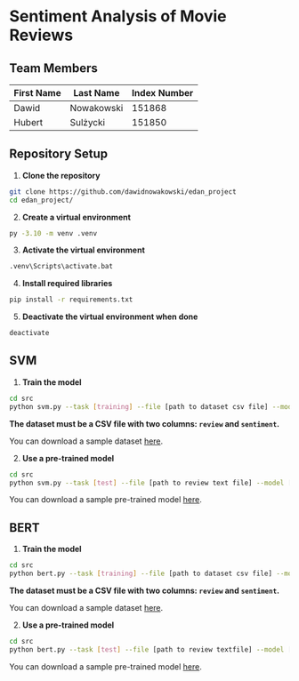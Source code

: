 # Sentiment Analysis of Movie Reviews

## Team Members

|First Name|Last Name|Index Number|
|----|--------|------|
|Dawid|Nowakowski|151868|
|Hubert|Sulżycki|151850|


## Repository Setup

1. **Clone the repository**
```bash
git clone https://github.com/dawidnowakowski/edan_project
cd edan_project/
```
2. **Create a virtual environment**
```bash
py -3.10 -m venv .venv
```
3. **Activate the virtual environment**
```bash
.venv\Scripts\activate.bat
```
4. **Install required libraries**
```bash
pip install -r requirements.txt
```
5. **Deactivate the virtual environment when done**
```bash
deactivate
```
<!--**To save current dependencies to the requirements file**
```bash
pip freeze > requirements.txt
```-->

## SVM

1. **Train the model**
```bash
cd src
python svm.py --task [training] --file [path to dataset csv file] --model [path to save model]
```
**The dataset must be a CSV file with two columns: `review` and `sentiment`.**

You can download a sample dataset [here](https://www.kaggle.com/datasets/lakshmi25npathi/imdb-dataset-of-50k-movie-reviews).

2. **Use a pre-trained model**
```bash
cd src
python svm.py --task [test] --file [path to review text file] --model [path to SVM model file]
```

You can download a sample pre-trained model [here](https://drive.google.com/drive/folders/1NwIchx53lbwrQFVLx_6dsAhWjmD_oKwC?usp=sharing).

## BERT

1. **Train the model**
```bash
cd src
python bert.py --task [training] --file [path to dataset csv file] --model [path to save model]
```
**The dataset must be a CSV file with two columns: `review` and `sentiment`.**

You can download a sample dataset [here](https://www.kaggle.com/datasets/lakshmi25npathi/imdb-dataset-of-50k-movie-reviews).

2. **Use a pre-trained model**
```bash
cd src
python bert.py --task [test] --file [path to review textfile] --model [path to bert model folder]
```

You can download a sample pre-trained model [here](https://drive.google.com/drive/folders/1NwIchx53lbwrQFVLx_6dsAhWjmD_oKwC?usp=sharing).